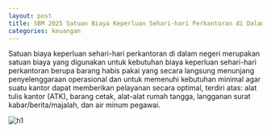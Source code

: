 ```yaml
---
layout: post
title: SBM 2025 Satuan Biaya Keperluan Sehari-hari Perkantoran di Dalam Negeri
categories: keuangan
---
```


Satuan biaya keperluan sehari-hari perkantoran di dalam negeri merupakan satuan biaya yang digunakan untuk kebutuhan biaya keperluan sehari-hari perkantoran berupa barang habis pakai yang secara langsung menunjang penyelenggaraan operasional dan untuk memenuhi kebutuhan minimal agar suatu kantor dapat memberikan pelayanan secara optimal, terdiri atas: alat tulis kantor (ATK), barang cetak, alat-alat rumah tangga, langganan surat kabar/berita/majalah, dan air minum pegawai.

![h1](https://blogger.googleusercontent.com/img/b/R29vZ2xl/AVvXsEjNyBSUi9UJ0SJLPJKknRZvYvbSBZc0JBB_QsIPMvYH9qFKY_nxLpxcUhme5j1PDqTP5RxcOwPfFpe-aLnST2MWadJ600REhbdumm3UJOdYBW8eSuZqltU7ucPtFBZK_1YNTfOzHeoeZOEPtw9dSQ_H2Sznt0T7_ifCkIvUaZ1PqLIt6A/s1600/SBM_2025_Page_081.jpg)